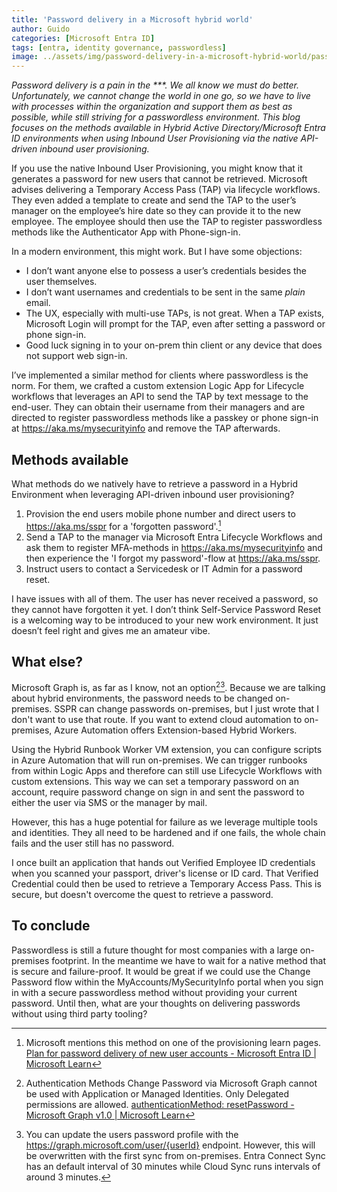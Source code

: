 ```yaml
---
title: 'Password delivery in a Microsoft hybrid world'
author: Guido
categories: [Microsoft Entra ID]
tags: [entra, identity governance, passwordless]
image: ../assets/img/password-delivery-in-a-microsoft-hybrid-world/password-delivery.jpg
---
```


*Password delivery is a pain in the \***. We all know we must do better. Unfortunately, we cannot change the world in one go, so we have to live with processes within the organization and support them as best as possible, while still striving for a passwordless environment. This blog focuses on the methods available in Hybrid Active Directory/Microsoft Entra ID environments when using Inbound User Provisioning via the native API-driven inbound user provisioning.*

If you use the native Inbound User Provisioning, you might know that it generates a password for new users that cannot be retrieved. Microsoft advises delivering a Temporary Access Pass (TAP) via lifecycle workflows. They even added a template to create and send the TAP to the user’s manager on the employee’s hire date so they can provide it to the new employee. The employee should then use the TAP to register passwordless methods like the Authenticator App with Phone-sign-in.

In a modern environment, this might work. But I have some objections:

- I don’t want anyone else to possess a user’s credentials besides the user themselves.
- I don’t want usernames and credentials to be sent in the same *plain* email.
- The UX, especially with multi-use TAPs, is not great. When a TAP exists, Microsoft Login will prompt for the TAP, even after setting a password or phone sign-in.
- Good luck signing in to your on-prem thin client or any device that does not support web sign-in.

I’ve implemented a similar method for clients where passwordless is the norm. For them, we crafted a custom extension Logic App for Lifecycle workflows that leverages an API to send the TAP by text message to the end-user. They can obtain their username from their managers and are directed to register passwordless methods like a passkey or phone sign-in at https://aka.ms/mysecurityinfo and remove the TAP afterwards.

## Methods available

What methods do we natively have to retrieve a password in a Hybrid Environment when leveraging API-driven inbound user provisioning?

1. Provision the end users mobile phone number and direct users to https://aka.ms/sspr for a 'forgotten password'.[^footnote]
2. Send a TAP to the manager via Microsoft Entra Lifecycle Workflows and ask them to register MFA-methods in https://aka.ms/mysecurityinfo and then experience the 'I forgot my password'-flow at https://aka.ms/sspr.
3. Instruct users to contact a Servicedesk or IT Admin for a password reset.

I have issues with all of them. The user has never received a password, so they cannot have forgotten it yet. I don’t think Self-Service Password Reset is a welcoming way to be introduced to your new work environment. It just doesn’t feel right and gives me an amateur vibe.

## What else?

Microsoft Graph is, as far as I know, not an option[^fn-nth-2][^fn-nth-3]. Because we are talking about hybrid environments, the password needs to be changed on-premises. SSPR can change passwords on-premises, but I just wrote that I don't want to use that route. If you want to extend cloud automation to on-premises, Azure Automation offers Extension-based Hybrid Workers.

Using the Hybrid Runbook Worker VM extension, you can configure scripts in Azure Automation that will run on-premises. We can trigger runbooks from within Logic Apps and therefore can still use Lifecycle Workflows with custom extensions. This way we can set a temporary password on an account, require password change on sign in and sent the password to either the user via SMS or the manager by mail.

However, this has a huge potential for failure as we leverage multiple tools and identities. They all need to be hardened and if one fails, the whole chain fails and the user still has no password.

I once built an application that hands out Verified Employee ID credentials when you scanned your passport, driver's license or ID card. That Verified Credential could then be used to retrieve a Temporary Access Pass. This is secure, but doesn't overcome the quest to retrieve a password.

## To conclude

Passwordless is still a future thought for most companies with a large on-premises footprint. In the meantime we have to wait for a native method that is secure and failure-proof. It would be great if we could use the Change Password flow within the MyAccounts/MySecurityInfo portal when you sign in with a secure passwordless method without providing your current password. Until then, what are your thoughts on delivering passwords without using third party tooling?

[^footnote]: Microsoft mentions this method on one of the provisioning learn pages. [Plan for password delivery of new user accounts - Microsoft Entra ID | Microsoft Learn](https://learn.microsoft.com/en-us/entra/identity/app-provisioning/plan-cloud-hr-provision#plan-for-password-delivery-of-new-user-accounts)

[^fn-nth-2]: Authentication Methods Change Password via Microsoft Graph cannot be used with Application or Managed Identities. Only Delegated permissions are allowed. [authenticationMethod: resetPassword - Microsoft Graph v1.0 | Microsoft Learn](https://learn.microsoft.com/en-us/graph/api/authenticationmethod-resetpassword?view=graph-rest-1.0&tabs=http#permissions)

[^fn-nth-3]: You can update the users password profile with the https://graph.microsoft.com/user/{userId} endpoint. However, this will be overwritten with the first sync from on-premises. Entra Connect Sync has an default interval of 30 minutes while Cloud Sync runs intervals of around 3 minutes.